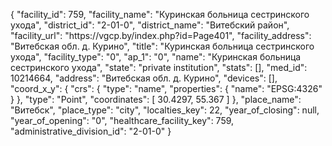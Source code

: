 {
    "facility_id": 759,
    "facility_name": "Куринская больница сестринского ухода",
    "district_id": "2-01-0",
    "district_name": "Витебский район",
    "facility_url": "https:\/\/vgcp.by\/index.php?id=Page401",
    "facility_address": "Витебская обл. д. Курино",
    "title": "Куринская больница сестринского ухода",
    "facility_type": "0",
    "ap_1": "0",
    "name": "Куринская больница сестринского ухода",
    "state": "private institution",
    "stats": [],
    "med_id": 10214664,
    "address": "Витебская обл. д. Курино",
    "devices": [],
    "coord_x_y": {
        "crs": {
            "type": "name",
            "properties": {
                "name": "EPSG:4326"
            }
        },
        "type": "Point",
        "coordinates": [
            30.4297,
            55.367
        ]
    },
    "place_name": "Витебск",
    "place_type": "city",
    "localties_key": 22,
    "year_of_closing": null,
    "year_of_opening": "0",
    "healthcare_facility_key": 759,
    "administrative_division_id": "2-01-0"
}